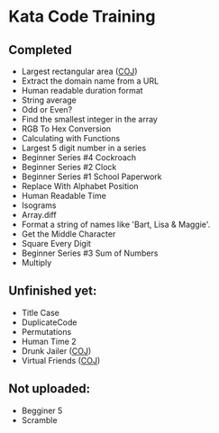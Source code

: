 # Kata Code Training    

## Completed   
- Largest rectangular area ([COJ](http://coj.uci.cu/24h/problem.xhtml?pid=1636)) 
- Extract the domain name from a URL   
- Human readable duration format   
- String average   
- Odd or Even?   
- Find the smallest integer in the array   
- RGB To Hex Conversion   
- Calculating with Functions   
- Largest 5 digit number in a series   
- Beginner Series #4 Cockroach   
- Beginner Series #2 Clock   
- Beginner Series #1 School Paperwork   
- Replace With Alphabet Position   
- Human Readable Time   
- Isograms   
- Array.diff   
- Format a string of names like 'Bart, Lisa & Maggie'.   
- Get the Middle Character   
- Square Every Digit   
- Beginner Series #3 Sum of Numbers   
- Multiply   

## Unfinished yet:   
- Title Case   
- DuplicateCode   
- Permutations   
- Human Time 2  
- Drunk Jailer ([COJ](http://coj.uci.cu/24h/problem.xhtml?pid=1118))
- Virtual Friends ([COJ](http://coj.uci.cu/24h/problem.xhtml?pid=1094))
   
## Not uploaded:   
- Begginer 5   
- Scramble   